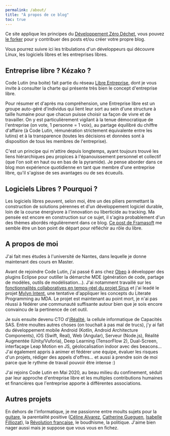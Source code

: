 ```yaml
---
permalink: /about/
title: "À propos de ce blog"
toc: true
---
```

Ce site applique les principes du [Développement Zéro Déchet](http://cbossard.page.nuiton.org/presentation-dev-zero-dechet/#1), vous pouvez [le forker](/forkme/) pour y contribuer des posts et/ou créer votre propre blog.

Vous pourrez suivre ici les tribulations d'un développeurs qui découvre Linux, les logiciels libres et les entreprises libres.

## Entreprise libre ? Kézako ?

Code Lutin (ma boite) fait partie du réseau [Libre Entreprise](https://www.libre-entreprise.org/charte), dont je vous invite à consulter la charte qui présente très bien le concept d'entreprise libre.

Pour résumer et d'après ma compréhension, une Entreprise libre est un groupe auto-géré d'individus qui lient leur sort au sein d'une structure à taille humaine pour que chacun puisse choisir sa façon de vivre et de travailler. On y est particulièrement vigilant à la tenue démocratique de l'entreprise (on vote, 1 personne = 1 voix), au partage équilibré du chiffre d'affaire (à Code Lutin, rémunération strictement équivalente entre les lutins) et à la transparence (toutes les décisions et données sont à disposition de tous les membres de l'entreprise).

C'est un principe qui m'attire depuis longtemps, ayant toujours trouvé les liens hiérarchiques peu propices à l'épanouissement personnel et collectif (que l'on soit en haut ou en bas de la pyramide). Je pense aborder dans ce blog mon expérience quotidienne en tant que membre d'une entreprise libre, qu'il s'agisse de ses avantages ou de ses écueuils.

## Logiciels Libres ? Pourquoi ?

Les logiciels libres peuvent, selon moi, être un des piliers permettant la construction de solutions pérennes et d'un développement logiciel durable, loin de la course énergivore à l'innovation ou liberticide au tracking. Ma pensée est encore en construction sur ce sujet, il s'agira probablement d'un des thèmes abordés régulièrement dans ce blog. [Ce post de Framasoft](https://framablog.org/2020/04/02/prendre-de-la-hauteur/) me semble être un bon point de départ pour réfléchir au rôle du libre.

## A propos de moi

J'ai fait mes études à l'université de Nantes, dans lequelle je donne maintenant des cours en Master.

Avant de rejoindre Code Lutin, j'ai passé 6 ans chez [Obeo](https://www.obeo.fr/fr/) à développer des plugins Eclipse pour outiller la démarche MDE (génération de code, partage de modèles, outils de modélisation...). J'ai notamment travaillé sur les [fonctionnalités collaboratives en temps-réel du projet Sirus](https://www.obeodesigner.com/en/collaborative-features) et j'ai leadé le projet [Mylyn Intent](https://projects.eclipse.org/projects/mylyn.docs.intent), une tentative d'appliquer les concepts du Literate Programming au MDA. Le projet est maintenant au point mort, je n'ai pas réussi à fédérer une communauté suffisante autour bien que je sois encore convaincu de la pertinence de cet outil.

Je suis ensuite devenu CTO d'[iRéalité](http://irealite.com), la cellule informatique de Capacités SAS. Entre moultes autres choses (on touchait à pas mal de trucs), j'y ai fait du développement mobile Android (Kotlin, Android Architecture Components), iOS (Swift, Real), Web (Angular), Serveur (Node.js), Réalité Augmentée (Unity/Vuforia), Deep Learning (TensorFlow 2), Dual-Screen, interfaçage Leap Motion en JS, géolocalisation indoor avec des beacons... J'ai également appris à animer et fédérer une équipe, évaluer les risques d'un projets, rédiger des appels d'offres... et aussi à prendre soin de moi parce que le rythme de travail pouvoir être intense :)

J'ai rejoins Code Lutin en Mai 2020, au beau milieu du confinement, séduit par leur approche d'entreprise libre et les multiples contributions humaines et financières que l'entreprise apporte à différentes associations.

## Autres projets

En dehors de l'informatique, je me passionne entre moults sujets pour la [guitare](https://soundcloud.com/user-651566508), la parentalité positive ([Céline Alvarez](https://www.celinealvarez.org/), [Catherine Gueguen](https://www.laurencepernoud.com/enfant-1-3-ans/psychologie-petit-enfant/catherine-gueguen-si-on-changeait-regard-sur-lenfant.html), [Isabelle Filliozat](https://www.youtube.com/watch?v=x1pHlTRVzRM)), la [Révolution française](https://www.youtube.com/watch?v=LuOsYczMO1M&list=PLsFVQLtN7crZKK4rO-wpPsAT4wdLLL_2B), le boudhisme, la politique. J'aime bien nager aussi mais je suppose que vous vous en fichez.